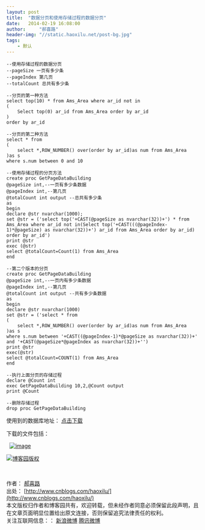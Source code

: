 ```yaml
---
layout: post
title:  "数据分页和使用存储过程的数据分页"
date:   2014-02-19 16:08:00
author:     "郝喜路"
header-img: "//static.haoxilu.net/post-bg.jpg"
tags:
    - 默认
---
```

    --使用存储过程的数据分页 
    --pageSize 一页有多少条 
    --pageIndex 第几页 
    --totalCount 总共有多少条 
    
    --分页的第一种方法 
    select top(10) * from Ams_Area where ar_id not in 
    ( 
        Select top(0) ar_id from Ams_Area order by ar_id 
    ) 
    order by ar_id 
    
    --分页的第二种方法 
    select * from 
    ( 
        select *,ROW_NUMBER() over(order by ar_id)as num from Ams_Area 
    )as s 
    where s.num between 0 and 10 
    
    --使用存储过程的分页方法 
    create proc GetPageDataBuilding 
    @pageSize int,--一页有多少条数据 
    @pageIndex int,--第几页 
    @totalCount int output --总共有多少条 
    as 
    begin 
    declare @str nvarchar(1000); 
    set @str = ('select top('+CAST(@pageSize as nvarchar(32))+') * from Ams_Area where ar_id not in(Select top('+CAST(((@pageIndex-1)*@pageSize) as nvarchar(32))+') ar_id from Ams_Area order by ar_id) order by ar_id') 
    print @str 
    exec (@str) 
    select @totalCount=Count(1) from Ams_Area 
    end 
    
    --第二个版本的分页 
    create proc GetPageDataBuilding 
    @pageSize int,--一页内有多少条数据 
    @pageIndex int,--第几页 
    @totalCount int output --共有多少条数据 
    as 
    begin 
    declare @str nvarchar(1000) 
    set @str = ('select * from 
    ( 
        select *,ROW_NUMBER() over(order by ar_id)as num from Ams_Area 
    )as s 
    where s.num between '+CAST((@pageIndex-1)*@pageSize as nvarchar(32))+' and '+CAST(@pageSize*@pageIndex as nvarchar(32))+'') 
    print @str 
    exec(@str) 
    select @totalCount=COUNT(1) from Ams_Area 
    end 
    
    --执行上面分页的存储过程 
    declare @Count int 
    exec GetPageDataBuilding 10,2,@Count output 
    print @Count 
    
    --删除存储过程 
    drop proc GetPageDataBuilding

使用到的数据库地址： [点击下载](http://pan.baidu.com/s/1bngTErH)&nbsp;&nbsp;

下载的文件包括：

&nbsp; [![image](http://images.cnitblog.com/blog/578906/201402/200008013763286.png "image")](http://images.cnitblog.com/blog/578906/201402/200008010369714.png)

[![博客园版权](http://images.cnitblog.com/blog/578906/201402/200008023087673.png "博客园版权")](http://images.cnitblog.com/blog/578906/201402/200008018671372.png)&nbsp;

&nbsp;

作者： [郝喜路](http://www.cnblogs.com/haoxilu/)  
出处： [http://www.cnblogs.com/haoxilu/](http://www.cnblogs.com/haoxilu/)  
本文版权归作者和博客园共有，欢迎转载，但未经作者同意必须保留此段声明，且在文章页面明显位置给出原文连接，否则保留追究法律责任的权利。   
关注互联网信息：： [新浪微博](http://weibo.com/haoxilu) [腾讯微博](http://t.qq.com/haoxilu)

